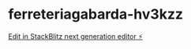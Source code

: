 # ferreteriagabarda-hv3kzz

[Edit in StackBlitz next generation editor ⚡️](https://stackblitz.com/~/github.com/cheamigo69/ferreteriagabarda-hv3kzz)